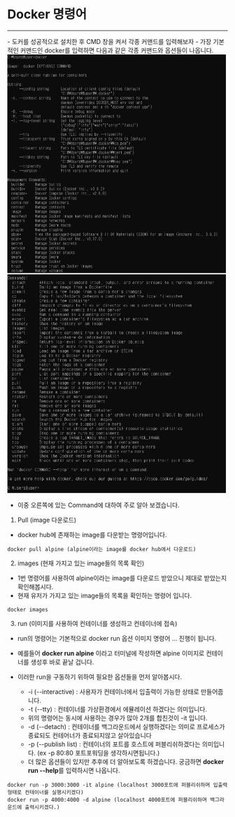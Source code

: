 # Docker 명령어

<hr/>
- 도커를 성공적으로 설치한 후 CMD 창을 켜서 각종 커맨드를 입력해보자
- 가장 기본적인 커맨드인 docker를 입력하면 다음과 같은 각종 커맨드와 옵션들이 나옵니다.
<left><img src="Basic_Docker_1.png" width="500" height="500"></left><right><img src="Basic_Docker_2.png" width="500" height="500"></right>

- 이중 오른쪽에 있는 Command에 대하여 주로 알아 보겠습니다.

1. Pull (image 다운로드) 
- docker hub에 존재하는 image를 다운받는 명령어입니다.
~~~terminal
docker pull alpine (alpine이라는 image를 docker hub에서 다운로드)
~~~

2. images  (현재 가지고 있는 image들의 목록 확인) 
- 1번 명령어를 사용하여 alpine이라는 image를 다운로드 받았으니 제대로 받았는지 확인해봅시다.
- 현재 유저가 가지고 있는 image들의 목록을 확인하는 명령어 입니다.  
~~~terminal
docker images 
~~~

3. run  (이미지를 사용하여 컨테이너를 생성하고 컨테이너에 접속) 
- run의 명령어는 기본적으로  docker run 옵션 이미지 명령어 ... 진행이 됩니다.

- 예를들어 **docker run alpine** 이라고 터미널에 작성하면  alpine 이미지로 컨테이너를 생성후 바로 끝날 겁니다.

- 이러한 run을 구동하기 위하여 필요한 옵션들을 먼저 알아봅시다.

  -  -i (--interactive) : 사용자가 컨테이너에서 입출력이 가능한 상태로 만들어줍니다. 
  - -t (--tty) : 컨테이너를 가상환경에서 에뮬레이션 하겠다는 의미입니다.
  - 위의 명령어는 동시에 사용하는 경우가 많아 2개를 합친것이 -it 입니다. 
  -  -d (--detach) : 컨테이너를 백그라운드에서 실행하겠다는 의미로 프로세스가 종료되도 컨테어너가 종료되지않고 살아있습니다
  - -p (--publish list) : 컨테이너의 포트를 호스트에 퍼블리쉬하겠다는 의미입니다. (ex -p 80:80 포트포워딩을 생각하시면됩니다.)
  - 더 많은 옵션들이 있지만 추후에 더 알아보도록 하겠습니다. 궁금하면 **docker run --help**를 입력하시면 나옵니다.



~~~terminal
docker run -p 3000:3000 -it alpine (localhost 3000포트에 퍼블리쉬하며 입출력형태로 컨테이너를 실행시키겠다)
docker run -p 4000:4000 -d alpine (localhost 4000포트에 퍼블리쉬하며 백그라운드에 출력시키겠다.)
~~~

